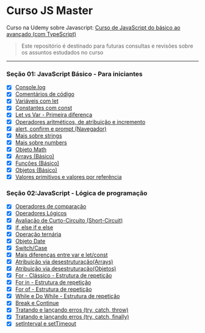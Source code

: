 # Curso JS Master
Curso na Udemy sobre Javascript: [Curso de JavaScript do básico ao avançado (com TypeScript)](http://www.udemy.com/share/1026xaBEsddVlWQXg=/)
> Este repositório é destinado para futuras consultas e revisões sobre os assuntos estudados no curso

---
### Seção 01: JavaScript Básico - Para iniciantes

- [x] [Console.log](https://github.com/andersonleite1/curso-js-master/commit/a105176d401c6921dadbe443bbe8c5656e047067)
- [x] [Comentários de código](https://github.com/andersonleite1/curso-js-master/commit/2191db8f8c4d9fe7d7194c86a6593857d73ad20b)
- [x] [Variáveis com let](https://github.com/andersonleite1/curso-js-master/commit/feb6ce94614f11421b81fa8e37a3a646144eb588)
- [x] [Constantes com const](https://github.com/andersonleite1/curso-js-master/commit/185421af29eff3264ca2e6700aa88bc9e0f6ba6d)
- [x] [Let vs Var - Primeira diferença](https://github.com/andersonleite1/curso-js-master/commit/ffcb7572c42372e8a7f34a36b756eee6d632fc02)
- [x] [Operadores aritméticos, de atribuição e incremento](https://github.com/andersonleite1/curso-js-master/commit/5c875a8fbd006c97f89da4d20bac38d5730b78d1)
- [x] [alert, confirm e prompt (Navegador)](https://github.com/andersonleite1/curso-js-master/commit/46167a9a0ce4f360ee5d4c5ba3cbb4179e8c1e24)
- [x] [Mais sobre strings](https://github.com/andersonleite1/curso-js-master/commit/86c90efc0ada56158070d82ac3f03eda4426cc64)
- [x] [Mais sobre numbers](https://github.com/andersonleite1/curso-js-master/commit/e5ec757e68d36fe4a57f3b6db127858fe7dc70e2)
- [x] [Objeto Math](https://github.com/andersonleite1/curso-js-master/commit/5d3418407fa47e9d90d945b81fd65d3e2165c7d2)
- [x] [Arrays (Básico)](https://github.com/andersonleite1/curso-js-master/commit/103fc6e6144fa2aa5b50d5f7bc377ecbfe2c2cdb)
- [x] [Funções (Básico)](https://github.com/andersonleite1/curso-js-master/commit/bb5e235e11aa80ba0f3fc3b2b511b273290dcd9c)
- [x] [Objetos (Básico)](https://github.com/andersonleite1/curso-js-master/commit/6a49e02f939696833b87fe5e37d81fac6d985760)
- [x] [Valores primitivos e valores por referência](https://github.com/andersonleite1/curso-js-master/commit/93a615fc64dc153716c9b6808fc3299bc77bf49a)

### Seção 02:JavaScript - Lógica de programação

- [x] [Operadores de comparação](https://github.com/andersonleite1/curso-js-master/commit/14c54d1bf87e262471848bb850bc708aa625339f)
- [x] [Operadores Lógicos](https://github.com/andersonleite1/curso-js-master/commit/4a712e3bf3210b3028e2ab3fe29c8acb874d4a37)
- [x] [Avaliação de Curto-Circuito (Short-Circuit)](https://github.com/andersonleite1/curso-js-master/commit/aa66a3767ec484c7c00765dd189dfb49f41c6926)
- [x] [if, else if e else](https://github.com/andersonleite1/curso-js-master/commit/b427615c67c9623e61e489d4f7bf6e6edfff04ad)
- [x] [Operação ternária](https://github.com/andersonleite1/curso-js-master/commit/c58e3aa3b4e24f6ddd56caff5f74c0e521c3947f)
- [x] [Objeto Date](https://github.com/andersonleite1/curso-js-master/commit/3b2e7768f42e9137b119b21762f48cde8057be42)
- [x] [Switch/Case](https://github.com/andersonleite1/curso-js-master/commit/63a0814c0dab5723b629c7bccfd19d3a8c9b9e0c)
- [x] [Mais diferenças entre var e let/const](https://github.com/andersonleite1/curso-js-master/commit/f474176ac175d0d5472c561a3f14892530820182)
- [x] [Atribuição via desestruturação(Arrays)](https://github.com/andersonleite1/curso-js-master/commit/d3d574a2068fc6b9cc41a5b25c8e9d2db078b893)
- [x] [Atribuição via desestruturação(Objetos)](https://github.com/andersonleite1/curso-js-master/commit/d5361819df9065b27177fc7bda2adfae0feb661d)
- [x] [For - Clássico - Estrutura de repetição](https://github.com/andersonleite1/curso-js-master/commit/39ebf46ca881210ba81bd6edb17bcbdf95774d3c)
- [x] [For in - Estrutura de repetição](https://github.com/andersonleite1/curso-js-master/commit/bdfabd6db5ab049315e900ab44b255f71c4ac3d9)
- [x] [For of - Estrutura de repetição](https://github.com/andersonleite1/curso-js-master/commit/bfdb5fe0e0881b097207ead3a0e9ed62896ba755)
- [x] [While e Do While - Estrutura de repetição](https://github.com/andersonleite1/curso-js-master/commit/81a2c5d02b2975a4493a1b3cec01f529899a6c2b)
- [x] [Break e Continue](https://github.com/andersonleite1/curso-js-master/commit/32a03661a58468b5de07065fe9cf7f715236a2e5)
- [x] [Tratando e lançando erros (try, catch, throw)](https://github.com/andersonleite1/curso-js-master/commit/7f723a97a66e32e4f64f6b86fd8b880a768e4672)
- [x] [Tratando e lançando erros (try, catch, finally)](https://github.com/andersonleite1/curso-js-master/commit/6eebc594b6b22ca37f1a8c8c1a34fb3653fbd38e)
- [x] [setInterval e setTimeout](https://github.com/andersonleite1/curso-js-master/commit/30b058da8a80505a8b271ef17861a98ef4933a59)
